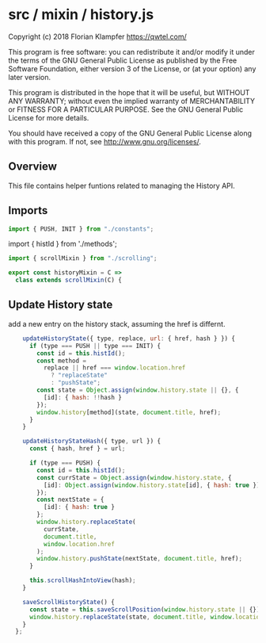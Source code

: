# src / mixin / history.js
Copyright (c) 2018 Florian Klampfer <https://qwtel.com/>

This program is free software: you can redistribute it and/or modify
it under the terms of the GNU General Public License as published by
the Free Software Foundation, either version 3 of the License, or
(at your option) any later version.

This program is distributed in the hope that it will be useful,
but WITHOUT ANY WARRANTY; without even the implied warranty of
MERCHANTABILITY or FITNESS FOR A PARTICULAR PURPOSE.  See the
GNU General Public License for more details.

You should have received a copy of the GNU General Public License
along with this program.  If not, see <http://www.gnu.org/licenses/>.

## Overview
This file contains helper funtions related to managing the History API.

## Imports


```js
import { PUSH, INIT } from "./constants";
```

import { histId } from './methods';


```js
import { scrollMixin } from "./scrolling";

export const historyMixin = C =>
  class extends scrollMixin(C) {
```

## Update History state
add a new entry on the history stack, assuming the href is differnt.


```js
    updateHistoryState({ type, replace, url: { href, hash } }) {
      if (type === PUSH || type === INIT) {
        const id = this.histId();
        const method =
          replace || href === window.location.href
            ? "replaceState"
            : "pushState";
        const state = Object.assign(window.history.state || {}, {
          [id]: { hash: !!hash }
        });
        window.history[method](state, document.title, href);
      }
    }

    updateHistoryStateHash({ type, url }) {
      const { hash, href } = url;

      if (type === PUSH) {
        const id = this.histId();
        const currState = Object.assign(window.history.state, {
          [id]: Object.assign(window.history.state[id], { hash: true })
        });
        const nextState = {
          [id]: { hash: true }
        };
        window.history.replaceState(
          currState,
          document.title,
          window.location.href
        );
        window.history.pushState(nextState, document.title, href);
      }

      this.scrollHashIntoView(hash);
    }

    saveScrollHistoryState() {
      const state = this.saveScrollPosition(window.history.state || {});
      window.history.replaceState(state, document.title, window.location);
    }
  };
```


